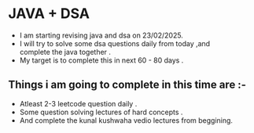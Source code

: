 # JAVA + DSA 

- I am starting revising java and dsa on 23/02/2025.
- I will try to solve some dsa questions daily from today ,and  
  complete the java together .
- My target is to complete this in next 60 - 80 days .

## Things i am going to complete in this time are :-
- Atleast 2-3 leetcode question daily .
- Some question solving lectures of hard concepts .
- And complete the kunal kushwaha vedio lectures from beggining.



